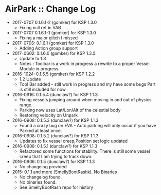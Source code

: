 # AirPark :: Change Log

* 2017-0707 0.1.6.1-2 (gomker) for KSP 1.3.0
	+ Fixing null ref in VAB
* 2017-0707 0.1.6.1-1 (gomker) for KSP 1.3.0
	+ Fixing a major glitch I missed 
* 2017-0706: 0.1.6.1 (gomker) for KSP 1.3.0
	+ Adding Action group support
* 2017-0602: 0.1.6.0 (gomker) for KSP 1.3.0
	+ Update to 1.3
	+ Notes : Toolbar is a work in progress a rewrite to a proper Vessel Module in progress.
* 2016-1024: 0.1.5.5 (gomker) for KSP 1.2.2
	+ 1.2 Update
	+ Tool Bar added - still work in progress and my have some bugs Part is still included for now
* 2016-0916: 0.1.5.4 (dunclaw?) for KSP 1.1.3
	+ Fixing vessels jumping around when moving in and out of physics range.
	+ Parking now uses Lat/Lon/Alt of the celestial body
	+ Restoring velocity on Unpark 
* 2016-0908: 0.1.5.3 (dunclaw?) for KSP 1.1.3
	+ Found a crazy bug on EVA - Auto parking will only occur if you have Parked at least once. 
* 2016-0908: 0.1.5.2 (dunclaw?) for KSP 1.1.3
	+ Updates to fix vessel creep,Position set logic updated
* 2016-0908: 0.1.5.1 (dunclaw?) for KSP 1.1.3
	+ Refactored some functions for stability. There is still some vessel creep that I am trying to track down.	
* 2016-0906: 0.1.5 (dunclaw?) for KSP 1.1.3	
	+ No changelog provided
* 2015: 0.1.1 and more (SmellyBootRashk). No Binaries
	+ No changelog found.
	+ No binaries found.
	+ See SmellyBootRash repo for history
